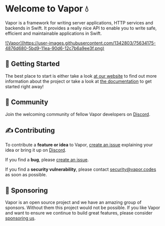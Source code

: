 # Welcome to Vapor 💧

Vapor is a framework for writing server applications, HTTP services and backends in Swift. It provides a really nice API to enable you to write safe, efficient and maintainable applications in Swift.

<a href="https://discord.gg/vapor">
![Vapor](https://user-images.githubusercontent.com/1342803/75634175-4876d680-5bd9-11ea-90d6-12c7b6a9ee3f.png)
</a>

## 🚀 Getting Started

The best place to start is either take a look [at our website](https://www.vapor.codes) to find out more information about the project or take a look at [the documentation](https://docs.vapor.codes) to get started right away!

## 🤝 Community

Join the welcoming community of fellow Vapor developers on [Discord](http://vapor.team).

## ✍️ Contributing

To contribute a **feature or idea** to Vapor, [create an issue](https://github.com/vapor/vapor/issues/new) explaining your idea or bring it up on [Discord](http://vapor.team).

If you find a **bug**, please [create an issue](https://github.com/vapor/vapor/issues/new). 

If you find a **security vulnerability**, please contact [security@vapor.codes](mailto:security@vapor.codes) as soon as possible.

## 🙌 Sponsoring

Vapor is an open source project and we have an amazing group of sponsors. Without them this project would not be possible. If you like Vapor and want to ensure we continue to build great features, please consider [sponsoring us](https://github.com/sponsors/vapor/).
